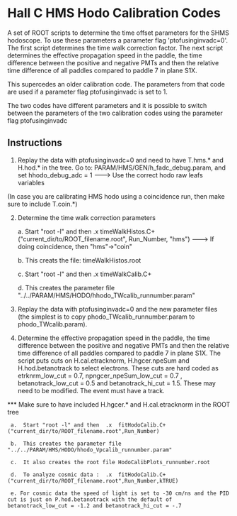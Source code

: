 # Hall C HMS Hodo Calibration Codes

A set of ROOT scripts to determine the time offset parameters for the SHMS hodoscope. To use these parameters a  parameter flag 'ptofusinginvadc=0'. The first script determines the time walk correction factor. The next script determines the effective propagation speed in the paddle, the time difference between the positive and negative PMTs and then the relative time difference of all paddles compared to paddle 7 in plane S1X.

This supercedes an older calibration code. The parameters from that code are
used if a parameter flag ptofusinginvadc is set to 1. 

The two codes have different parameters and it is possible to switch between the parameters of the two calibration codes using the parameter flag ptofusinginvadc


## Instructions

1. Replay the data with ptofusinginvadc=0 and need to have T.hms.* and H.hod.* in the tree. 
   Go to: PARAM/HMS/GEN/h_fadc_debug.param, and set hhodo_debug_adc = 1 --->  Use the correct hodo raw leafs variables 

(In case you are calibrating HMS hodo using a coincidence run, then make sure to include T.coin.*)


2. Determine the time walk correction parameters

     a. Start "root -l" and then  .x timeWalkHistos.C+("current_dir/to/ROOT_filename.root", Run_Number, "hms") ---> If doing coincidence, then "hms"->"coin"

     b. This creats the file: timeWalkHistos.root

     c. Start "root -l" and then .x timeWalkCalib.C+

     d. This creates the parameter file "../../PARAM/HMS/HODO/hhodo_TWcalib_runnumber.param"

3.  Replay the data with ptofusinginvadc=0 and the new parameter files (the simplest is to copy phodo_TWcalib_runnumber.param to phodo_TWcalib.param).

4. Determine the effective propagation speed in the paddle, the time difference between the positive and negative PMTs and then the relative time difference of all paddles compared to paddle 7 in plane S1X. The script
puts cuts on H.cal.etracknorm, H.hgcer.npeSum and H.hod.betanotrack to select electrons. These cuts are hard coded as  etrknrm_low_cut = 0.7, npngcer_npeSum_low_cut = 0.7 , betanotrack_low_cut = 0.5 and betanotrack_hi_cut = 1.5. These may need to be modified. The event must have a track. 

*** Make sure to have included H.hgcer.* and H.cal.etracknorm in the ROOT tree

     a.  Start "root -l" and then  .x  fitHodoCalib.C+("current_dir/to/ROOT_filename.root",Run_Number)     

     b.  This creates the parameter file "../../PARAM/HMS/HODO/hhodo_Vpcalib_runnumber.param"

     c.  It also creates the root file HodoCalibPlots_runnumber.root

     d.  To analyze cosmic data :  .x  fitHodoCalib.C+("current_dir/to/ROOT_filename.root",Run_Number,kTRUE) 

     e. For cosmic data the speed of light is set to -30 cm/ns and the PID cut is just on P.hod.betanotrack with the default of betanotrack_low_cut = -1.2 and betanotrack_hi_cut = -.7
